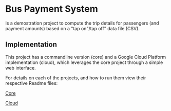 # Bus Payment System

Is a demostration project to compute the trip details for passengers (and payment amounts) based on a "tap on"/tap off" data file (CSV).



## Implementation

This project has a commandline version (core) and a Google Cloud Platform implementation (cloud), which leverages the core project through a simple web interface.

For details on each of the projects, and how to run them view their respective Readme files:

[Core](/core/Readme.md)


[Cloud](/cloud/Readme.md)
 
